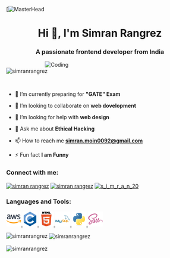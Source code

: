  [![MasterHead](https://www.google.com/imgres?imgurl=https%3A%2F%2Fmedia.istockphoto.com%2Fid%2F1340005831%2Fvector%2Fweb-development-related-vector-banner-design-concept-modern-line-style-with-icons.jpg%3Fs%3D1024x1024%26w%3Dis%26k%3D20%26c%3DiumfvQdWUk19XSdsj4yp3bFqX40IjIZG8htHk_4Ooqw%3D&tbnid=feN961f_ddgjLM&vet=12ahUKEwiHlcjckOuAAxVTzaACHcv1DjQQMygnegUIARC7AQ..i&imgrefurl=https%3A%2F%2Fwww.istockphoto.com%2Fvector%2Fweb-development-related-vector-banner-design-concept-modern-line-style-with-icons-gm1340005831-420194359&docid=VcXmVxLUl943mM&w=1024&h=576&q=web%20development%20banner%20design&ved=2ahUKEwiHlcjckOuAAxVTzaACHcv1DjQQMygnegUIARC7AQ])
<h1 align="center">Hi 👋, I'm Simran Rangrez</h1>
<h3 align="center">A passionate frontend developer from India</h3>
<img align="right" alt="Coding" width="400" src= "https://iconscout.com/lottie/female-web-developer-working-from-home-4518782">
<p align="left"> <img src="https://komarev.com/ghpvc/?username=simranrangrez&label=Profile%20views&color=0e75b6&style=flat" alt="simranrangrez" /> </p>

<p align="left"> <a href="https://twitter.com/" target="blank"><img src="https://img.shields.io/twitter/follow/?logo=twitter&style=for-the-badge" alt="" /></a> </p>

- 🌱 I’m currently preparing for **"GATE" Exam**

- 👯 I’m looking to collaborate on **web dovelopment**

- 🤝 I’m looking for help with **web design**

- 💬 Ask me about **Ethical Hacking**

- 📫 How to reach me **simran.moin0092@gmail.com**

- ⚡ Fun fact **I am Funny**

<h3 align="left">Connect with me:</h3>
<p align="left">
<a href="https://linkedin.com/in/simran rangrez" target="blank"><img align="center" src="https://raw.githubusercontent.com/rahuldkjain/github-profile-readme-generator/master/src/images/icons/Social/linked-in-alt.svg" alt="simran rangrez" height="30" width="40" /></a>
<a href="https://fb.com/simran rangrez" target="blank"><img align="center" src="https://raw.githubusercontent.com/rahuldkjain/github-profile-readme-generator/master/src/images/icons/Social/facebook.svg" alt="simran rangrez" height="30" width="40" /></a>
<a href="https://instagram.com/s_i_m_r_a_n_20" target="blank"><img align="center" src="https://raw.githubusercontent.com/rahuldkjain/github-profile-readme-generator/master/src/images/icons/Social/instagram.svg" alt="s_i_m_r_a_n_20" height="30" width="40" /></a>
</p>

<h3 align="left">Languages and Tools:</h3>
<p align="left"> <a href="https://aws.amazon.com" target="_blank" rel="noreferrer"> <img src="https://raw.githubusercontent.com/devicons/devicon/master/icons/amazonwebservices/amazonwebservices-original-wordmark.svg" alt="aws" width="40" height="40"/> </a> <a href="https://www.cprogramming.com/" target="_blank" rel="noreferrer"> <img src="https://raw.githubusercontent.com/devicons/devicon/master/icons/c/c-original.svg" alt="c" width="40" height="40"/> </a> <a href="https://www.w3.org/html/" target="_blank" rel="noreferrer"> <img src="https://raw.githubusercontent.com/devicons/devicon/master/icons/html5/html5-original-wordmark.svg" alt="html5" width="40" height="40"/> </a> <a href="https://www.mysql.com/" target="_blank" rel="noreferrer"> <img src="https://raw.githubusercontent.com/devicons/devicon/master/icons/mysql/mysql-original-wordmark.svg" alt="mysql" width="40" height="40"/> </a> <a href="https://www.python.org" target="_blank" rel="noreferrer"> <img src="https://raw.githubusercontent.com/devicons/devicon/master/icons/python/python-original.svg" alt="python" width="40" height="40"/> </a> <a href="https://sass-lang.com" target="_blank" rel="noreferrer"> <img src="https://raw.githubusercontent.com/devicons/devicon/master/icons/sass/sass-original.svg" alt="sass" width="40" height="40"/> </a> </p>

<p><img align="left" src="https://github-readme-stats.vercel.app/api/top-langs?username=simranrangrez&show_icons=true&locale=en&layout=compact" alt="simranrangrez" /></p>

<p>&nbsp;<img align="center" src="https://github-readme-stats.vercel.app/api?username=simranrangrez&show_icons=true&locale=en" alt="simranrangrez" /></p>

<p><img align="center" src="https://github-readme-streak-stats.herokuapp.com/?user=simranrangrez&" alt="simranrangrez" /></p>
